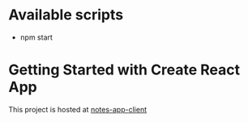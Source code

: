 # Available scripts

- npm start

# Getting Started with Create React App

This project is hosted at [notes-app-client](http://notes-app-client-524523.s3-website-us-east-1.amazonaws.com/)
